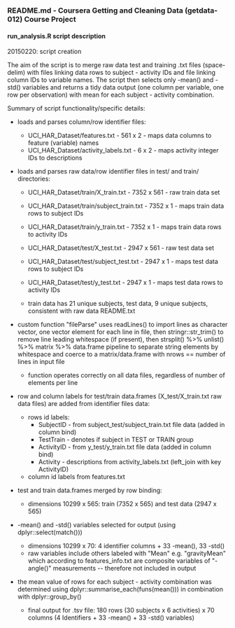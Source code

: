 ### README.md - Coursera Getting and Cleaning Data (getdata-012) Course Project
#### run_analysis.R script description

20150220: script creation

The aim of the script is to merge raw data test and training .txt files (space-delim)
with files linking data rows to subject - activity IDs and file linking column IDs
to variable names. The script then selects only -mean() and -std() variables and returns 
a tidy data output (one column per variable, one row per observation) with mean for each 
subject - activity combination.

Summary of script functionality/specific details:
* loads and parses column/row identifier files:
	- UCI_HAR_Dataset/features.txt - 561 x 2 -  maps data columns to feature (variable) names
	- UCI_HAR_Dataset/activity_labels.txt - 6 x 2 - maps activity integer IDs to descriptions

* loads and parses raw data/row identifier files in test/ and train/ directories:
	- UCI_HAR_Dataset/train/X_train.txt - 7352 x 561 - raw train data set
	- UCI_HAR_Dataset/train/subject_train.txt - 7352 x 1 - maps train data rows to subject IDs
	- UCI_HAR_Dataset/train/y_train.txt - 7352 x 1 - maps train data rows to activity IDs

	- UCI_HAR_Dataset/test/X_test.txt - 2947 x 561 - raw test data set
	- UCI_HAR_Dataset/test/subject_test.txt - 2947 x 1 - maps test data rows to subject IDs
	- UCI_HAR_Dataset/test/y_test.txt - 2947 x 1 - maps test data rows to activity IDs

	- train data has 21 unique subjects, test data, 9 unique subjects, consistent with
    raw data README.txt

* custom function "fileParse" uses readLines() to import lines as character vector, 
  one vector element for each line in file, then stringr::str_trim() to remove line 
  leading whitespace (if present), then strsplit() %>% unlist() %>% matrix %>% data.frame
  pipeline to separate string elements by whitespace and coerce to a matrix/data.frame
  with nrows == number of lines in input file
  - function operates correctly on all data files, regardless of number of elements 
    per line

* row and column labels for test/train data.frames (X_test/X_train.txt raw data files) are 
  added from identifier files data:
  - rows id labels: 
    - SubjectID - from subject_test/subject_train.txt file data (added in column bind)
    - TestTrain - denotes if subject in TEST or TRAIN group
    - ActivityID - from y_test/y_train.txt file data (added in column bind)
    - Activity - descriptions from activity_labels.txt (left_join with key ActivityID)
  - column id labels from features.txt

* test and train data.frames merged by row binding:
  - dimensions 10299 x 565: train (7352 x 565) and test data (2947 x 565)

* -mean() and -std() variables selected for output (using dplyr::select(match()))
  - dimensions 10299 x 70: 4 identifier columns + 33 -mean(), 33 -std()
  - raw variables include others labeled with "Mean" e.g. "gravityMean" which according
    to features_info.txt are composite variables of "-angle()" measurements -- therefore
    not included in output

* the mean value of rows for each subject - activity combination was determined 
  using dplyr::summarise_each(funs(mean())) in combination with dplyr::group_by()
  - final output for .tsv file: 
      180 rows (30 subjects x 6 activities) x 
      70 columns (4 Identifiers + 33 -mean() + 33 -std() variables)




